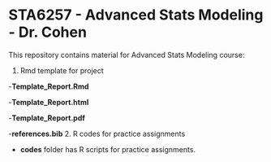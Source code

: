 # STA6257 - Advanced Stats Modeling - Dr. Cohen

This repository contains material for Advanced Stats Modeling course:

1. Rmd template for project

  -**Template_Report.Rmd**

  -**Template_Report.html**

  -**Template_Report.pdf**

  -**references.bib**
2. R codes for practice assignments
  - **codes** folder has R scripts for practice assignments.
